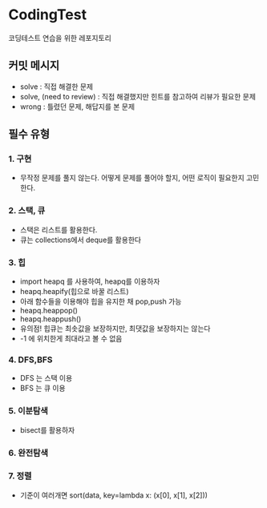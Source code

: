 # CodingTest
코딩테스트 연습을 위한 레포지토리

## 커밋 메시지

- solve : 직접 해결한 문제
- solve, (need to review) : 직접 해결했지만 힌트를 참고하여 리뷰가 필요한 문제
- wrong : 틀렸던 문제, 해답지를 본 문제

## 필수 유형

### 1. 구현
- 무작정 문제를 풀지 않는다. 어떻게 문제를 풀어야 할지, 어떤 로직이 필요한지 고민한다.

### 2. 스택, 큐
- 스택은 리스트를 활용한다.
- 큐는 collections에서 deque를 활용한다

### 3. 힙
- import heapq 를 사용하여, heapq를 이용하자
- heapq.heapify(힙으로 바꿀 리스트)
- 아래 함수들을 이용해야 힙을 유지한 채 pop,push 가능
- heapq.heappop()
- heapq.heappush()
- 유의점! 힙큐는 최솟값을 보장하지만, 최댓값을 보장하지는 않는다
- -1 에 위치한게 최대라고 볼 수 없음

### 4. DFS,BFS
- DFS 는 스택 이용
- BFS 는 큐 이용

### 5. 이분탐색
- bisect를 활용하자

### 6. 완전탐색

### 7. 정렬
- 기준이 여러개면 sort(data, key=lambda x: (x[0], x[1], x[2]))